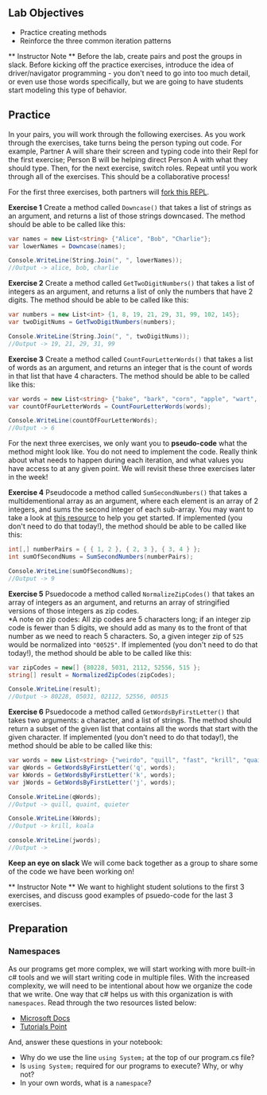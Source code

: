 ## Lab Objectives
* Practice creating methods
* Reinforce the three common iteration patterns
<!-- * Introduce **Namespaces** -->

** Instructor Note ** Before the lab, create pairs and post the groups in slack.  Before kicking off the practice exercises, introduce the idea of driver/navigator programming - you don't need to go into too much detail, or even use those words specifically, but we are going to have students start modeling this type of behavior.

## Practice

In your pairs, you will work through the following exercises. As you work through the exercises, take turns being the person typing out code.  For example, Partner A will share their screen and typing code into their Repl for the first exercise; Person B will be helping direct Person A with what they should type.  Then, for the next exercise, switch roles.  Repeat until you work through all of the exercises. This should be a collaborative process!

<!-- In your pairs, you will work through the following exercises.  Both partners will create a Visual Studio Console Application, called 'MethodsLab'.  As you work through the exercises, take turns being the person typing out code.  For example, on the first exercise, Partner A will be sharing their screen and typing code into Visual Studio; Person B will be helping direct Person A with what they should type.  Then, for the next exercise, switch roles.  This should be a collaborative process! -->

For the first three exercises, both partners will [fork this REPL](https://replit.com/@RichardTillies2/M1W2-MethodsLab#main.cs).

**Exercise 1**
Create a method called `Downcase()` that takes a list of strings as an argument, and returns a list of those strings downcased.  The method should be able to be called like this:
```c#
var names = new List<string> {"Alice", "Bob", "Charlie"};
var lowerNames = Downcase(names);

Console.WriteLine(String.Join(", ", lowerNames));
//Output -> alice, bob, charlie
```

**Exercise 2**
Create a method called `GetTwoDigitNumbers()` that takes a list of integers as an argument, and returns a list of only the numbers that have 2 digits.  The method should be able to be called like this:

```c#
var numbers = new List<int> {1, 8, 19, 21, 29, 31, 99, 102, 145};
var twoDigitNums = GetTwoDigitNumbers(numbers);

Console.WriteLine(String.Join(", ", twoDigitNums));
//Output -> 19, 21, 29, 31, 99
```

**Exercise 3**
Create a method called `CountFourLetterWords()` that takes a list of words as an argument, and returns an integer that is the count of words in that list that have 4 characters.  The method should be able to be called like this:

```c#
var words = new List<string> {"bake", "bark", "corn", "apple", "wart", "bird", "umbrella", "fart"};
var countOfFourLetterWords = CountFourLetterWords(words);

Console.WriteLine(countOfFourLetterWords);
//Output -> 6
```

For the next three exercises, we only want you to **pseudo-code** what the method might look like.  You do not need to implement the code.  Really think about what needs to happen during each iteration, and what values you have access to at any given point.  We will revisit these three exercises later in the week!

**Exercise 4**
Pseudocode a method called `SumSecondNumbers()` that takes a multidementional array as an argument, where each element is an array of 2 integers, and sums the second integer of each sub-array.  You may want to take a look at [this resource](https://docs.microsoft.com/en-us/dotnet/csharp/programming-guide/arrays/passing-arrays-as-arguments#passing-multidimensional-arrays-as-arguments) to help you get started.  If implemented (you don't need to do that today!), the method should be able to be called like this:

```c#
int[,] numberPairs = { { 1, 2 }, { 2, 3 }, { 3, 4 } };
int sumOfSecondNums = SumSecondNumbers(numberPairs);

Console.WriteLine(sumOfSecondNums);
//Output -> 9
```

**Exercise 5**
Psuedocode a method called `NormalizeZipCodes()` that takes an array of integers as an argument, and returns an array of stringified versions of those integers as zip codes.  
*A note on zip codes:  All zip codes are 5 characters long; if an integer zip code is fewer than 5 digits, we should add as many `0`s to the front of that number as we need to reach 5 characters.  So, a given integer zip of `525` would be normalized into `"00525"`.  If implemented (you don't need to do that today!), the method should be able to be called like this:
```c#
var zipCodes = new[] {80228, 5031, 2112, 52556, 515 };
string[] result = NormalizedZipCodes(zipCodes);

Console.WriteLine(result);
//Output -> 80228, 05031, 02112, 52556, 00515
```

**Exercise 6**
Psuedocode a method called `GetWordsByFirstLetter()` that takes two arguments: a character, and a list of strings.  The method should return a subset of the given list that contains all the words that start with the given character.  If implemented (you don't need to do that today!), the method should be able to be called like this:

```c#
var words = new List<string> {"weirdo", "quill", "fast", "krill", "quaint", "quieter", "koala"};
var qWords = GetWordsByFirstLetter('q', words);
var kWords = GetWordsByFirstLetter('k', words);
var jWords = GetWordsByFirstLetter('j', words);

Console.WriteLine(qWords);
//Output -> quill, quaint, quieter

Console.WriteLine(kWords);
//Output -> krill, koala

console.WriteLine(jwords);
//Output -> 
```

**Keep an eye on slack** We will come back together as a group to share some of the code we have been working on!

** Instructor Note ** We want to highlight student solutions to the first 3 exercises, and discuss good examples of psuedo-code for the last 3 exercises.


## Preparation
### Namespaces

As our programs get more complex, we will start working with more built-in c# tools and we will start writing code in multiple files.  With the increased complexity, we will need to be intentional about how we organize the code that we write.  One way that c# helps us with this organization is with `namespaces`.  Read through the two resources listed below:

* [Microsoft Docs](https://docs.microsoft.com/en-us/dotnet/csharp/fundamentals/types/namespaces)
* [Tutorials Point](https://www.tutorialspoint.com/csharp/csharp_namespaces.htm)

And, answer these questions in your notebook:
* Why do we use the line `using System;` at the top of our program.cs file?
* Is `using System;` required for our programs to execute?  Why, or why not?
* In your own words, what is a `namespace`?


<!-- I think these are all pretty good exercises and can see some of these being pretty spicy! I think perhaps for some (if not all of these exercises), it would be good to include some pseudocoding/gameplanning around how they want to implement the method before writing any code. I've found that even with "straightforward" prompts students will ofter overthink, or misinterpret, what the prompt is actually asking them to do. Also, by emphasizing pseudocoding we can have students improve their problem solving AND it would give them some nice concepts to google to actualyl implement their methods -->

<!-- Love the prelearning on namespaces too! -->